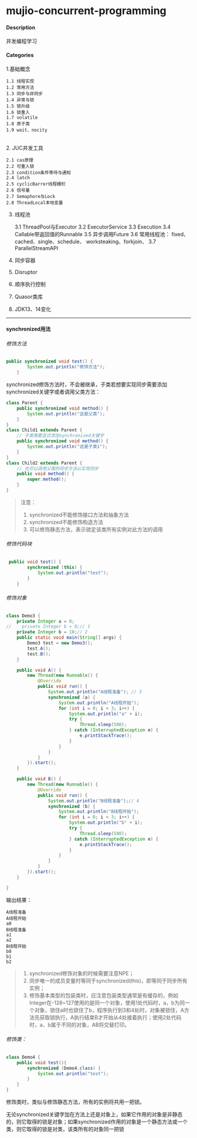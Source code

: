 # mujio-concurrent-programming

#### Description
并发编程学习

#### Categories

1.基础概念

    1.1 线程实现
    1.2 常用方法
    1.3 同步与非同步
    1.4 异常与锁
    1.5 锁升级
    1.6 锁重入
    1.7 volatile
    1.8 原子类
    1.9 wait、nocity


​    
2. JUC并发工具

    2.1 cas原理
    2.2 可重入锁
    2.3 condition条件等待与通知
    2.4 latch
    2.5 cyclicBarrer线程栅栏
    2.6 信号量
    2.7 Semaphore与Lock
    2.8 ThreadLocal本地变量


3. 线程池

    3.1 ThreadPool与Executor
    3.2 ExecutorService
    3.3 Execution
    3.4 Callable带返回值的Runnable
    3.5 异步调用Future
    3.6 常用线程池：
        fixed、cached、single、schedule、
        worksteaking、forkjoin、
    3.7 ParallelStreamAPI
    
4. 同步容器

5. Disruptor

6. 顺序执行控制

7. Quasor类库

8. JDK13、14变化





------



#### synchronized用法

###### 修饰方法

```java
public synchronized void test() {
        System.out.println("修饰方法");
    }
```

synchronized修饰方法时，不会被继承，子类若想要实现同步需要添加synchronized关键字或者调用父类方法：

```java
class Parent {
    public synchronized void method() {
        System.out.println("这是父类");
    }
}
class Child1 extends Parent {
	// 子类需要显式添加synchronized关键字
    public synchronized void method() {
        System.out.println("这是子类1");
    }
}
class Child2 extends Parent {
	// 也可以调用父类的同步方法以实现同步
    public void method() {
        super.method();
    }
}
```

> 注意：
>
> 1. synchronized不能修饰接口方法和抽象方法
> 2. synchronized不能修饰构造方法
> 3. 可以修饰静态方法，表示锁定该类所有实例对此方法的调用



###### 修饰代码块

```java
 public void test() {
        synchronized (this) {
            System.out.println("test");
        }
    }
```



###### 修饰对象

```java
class Demo3 {
    private Integer a = 0;
//    private Integer b = 0;// 1
    private Integer b = 10;// 2
    public static void main(String[] args) {
        Demo3 test = new Demo3();
        test.A();
        test.B();
    }

    public void A() {
        new Thread(new Runnable() {
            @Override
            public void run() {
                System.out.println("A线程准备"); // 3
                synchronized (a) {
                    System.out.println("A线程开始");
                    for (int i = 0; i < 3; i++) {
                        System.out.println("a" + i);
                        try {
                            Thread.sleep(500);
                        } catch (InterruptedException e) {
                            e.printStackTrace();
                        }
                    }
                }
            }
        }).start();
    }

    public void B() {
        new Thread(new Runnable() {
            @Override
            public void run() {
                System.out.println("B线程准备");// 4
                synchronized (b) {
                    System.out.println("B线程开始");
                    for (int i = 0; i < 3; i++) {
                        System.out.println("b" + i);
                        try {
                            Thread.sleep(500);
                        } catch (InterruptedException e) {
                            e.printStackTrace();
                        }
                    }
                }
            }
        }).start();
    }

}
```

输出结果：

```
A线程准备
A线程开始
a0
B线程准备
a1
a2
B线程开始
b0
b1
b2
```



> 1. synchronized修饰对象的时候需要注意NPE；
> 2. 同步唯一的成员变量时等同于synchronized(this)，即等同于同步所有实例；
> 3. 修饰基本类型的包装类时，应注意包装类型通常是有缓存的，例如Integer在-128~127使用的是同一个对象，使用1处代码时，a，b为同一个对象，锁住a时也锁住了b，程序执行到3和4处时，对象被锁住，A方法先获取锁执行，A执行结束B才开始从4处接着执行；使用2处代码时，a、b属于不同的对象，AB将交替打印。



###### 修饰类：

```java
class Demo4 {
    public void test(){
        synchronized (Demo4.class) {
            System.out.println("test");
        }
    }
}
```

修饰类时，类似与修饰静态方法，所有的实例将共用一把锁。





无论synchronized关键字加在方法上还是对象上，如果它作用的对象是非静态的，则它取得的锁是对象；如果synchronized作用的对象是一个静态方法或一个类，则它取得的锁是对类，该类所有的对象同一把锁